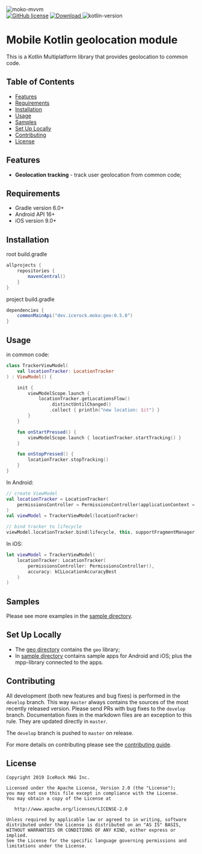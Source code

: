 ![moko-mvvm](https://user-images.githubusercontent.com/5010169/71337878-0e0d0f80-2580-11ea-8ac5-69a132334960.png)  
[![GitHub license](https://img.shields.io/badge/license-Apache%20License%202.0-blue.svg?style=flat)](http://www.apache.org/licenses/LICENSE-2.0) [![Download](https://img.shields.io/maven-central/v/dev.icerock.moko/geo) ](https://repo1.maven.org/maven2/dev/icerock/moko/geo) ![kotlin-version](https://kotlin-version.aws.icerock.dev/kotlin-version?group=dev.icerock.moko&name=geo)

# Mobile Kotlin geolocation module
This is a Kotlin Multiplatform library that provides geolocation to common code.

## Table of Contents
- [Features](#features)
- [Requirements](#requirements)
- [Installation](#installation)
- [Usage](#usage)
- [Samples](#samples)
- [Set Up Locally](#set-up-locally)
- [Contributing](#contributing)
- [License](#license)

## Features
- **Geolocation tracking** - track user geolocation from common code;

## Requirements
- Gradle version 6.0+
- Android API 16+
- iOS version 9.0+

## Installation
root build.gradle  
```groovy
allprojects {
    repositories {
        mavenCentral()
    }
}
```

project build.gradle
```groovy
dependencies {
    commonMainApi("dev.icerock.moko:geo:0.5.0")
}
```

## Usage
in common code:
```kotlin
class TrackerViewModel(
    val locationTracker: LocationTracker
) : ViewModel() {

    init {
        viewModelScope.launch {
            locationTracker.getLocationsFlow()
                .distinctUntilChanged()
                .collect { println("new location: $it") }
        }
    }

    fun onStartPressed() {
        viewModelScope.launch { locationTracker.startTracking() }
    }

    fun onStopPressed() {
        locationTracker.stopTracking()
    }
}
```

In Android:
```kotlin
// create ViewModel
val locationTracker = LocationTracker(
    permissionsController = PermissionsController(applicationContext = applicationContext)
)
val viewModel = TrackerViewModel(locationTracker)

// bind tracker to lifecycle
viewModel.locationTracker.bind(lifecycle, this, supportFragmentManager)
```

In iOS:
```swift
let viewModel = TrackerViewModel(
    locationTracker: LocationTracker(
        permissionsController: PermissionsController(),
        accuracy: kCLLocationAccuracyBest
    )
)
```

## Samples
Please see more examples in the [sample directory](sample).

## Set Up Locally 
- The [geo directory](geo) contains the `geo` library;
- In [sample directory](sample) contains sample apps for Android and iOS; plus the mpp-library connected to the apps.

## Contributing
All development (both new features and bug fixes) is performed in the `develop` branch. This way `master` always contains the sources of the most recently released version. Please send PRs with bug fixes to the `develop` branch. Documentation fixes in the markdown files are an exception to this rule. They are updated directly in `master`.

The `develop` branch is pushed to `master` on release.

For more details on contributing please see the [contributing guide](CONTRIBUTING.md).

## License
        
    Copyright 2019 IceRock MAG Inc.
    
    Licensed under the Apache License, Version 2.0 (the "License");
    you may not use this file except in compliance with the License.
    You may obtain a copy of the License at
    
       http://www.apache.org/licenses/LICENSE-2.0
    
    Unless required by applicable law or agreed to in writing, software
    distributed under the License is distributed on an "AS IS" BASIS,
    WITHOUT WARRANTIES OR CONDITIONS OF ANY KIND, either express or implied.
    See the License for the specific language governing permissions and
    limitations under the License.
